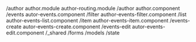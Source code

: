 /author
  author.module
  author-routing.module
  /author
    author.component
  /events
    autor-events.component
    /filter
      author-events-filter.component
    /list
      author-events-list.component
    /item
      author-events-item.component
  /events-create
    autor-events-create.component
  /events-edit
    autor-events-edit.component
  /_shared
    /forms
    /models
    /state